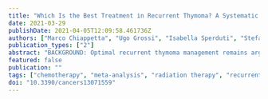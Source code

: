```yaml
---
title: "Which Is the Best Treatment in Recurrent Thymoma? A Systematic Review and Meta-Analysis"
date: 2021-03-29
publishDate: 2021-04-05T12:09:58.461736Z
authors: ["Marco Chiappetta", "Ugo Grossi", "Isabella Sperduti", "Stefano Margaritora", "Giuseppe Marulli", "Alfonso Fiorelli", "Alberto Sandri", "Tetsuya Mizuno", "Giacomo Cusumano", "Masatsugu Hamaji", "Alfredo Cesario", "Filippo Lococo"]
publication_types: ["2"]
abstract: "BACKGROUND: Optimal recurrent thymoma management remains arguable because of limited patient numbers, and relatively late and variable recurrence patterns. Given the absence of high-quality evidence and relatively small study cohorts, we performed a quantitative meta-analysis to determine the outcome of surgical and non-surgical approaches assessing the five-year overall survival (5y overall survival (OS)) in patients with recurrent thymoma. METHODS: We performed a comprehensive literature search and analysis according to PRISMA guidelines of studies published from 1 January 1980 until 18 June 2020 from PubMed/MEDLINE, EMBASE, and Scopus. We included studies with the cohorts' superior to 30 patients describing recurrent thymoma treatment, comparing surgical and non-surgical approaches reporting survival data. RESULTS: Literature search revealed 3017 articles. Nine studies met all inclusion criteria and were selected for the meta-analysis. The recurrences were local/regional in 73-98% of cases and multiple in 49-72%. After treatment, 5y OS ranged from 48-77% and 10y OS from 37-51%. The quantitative meta-analysis showed a better outcome comparing surgical vs other treatments. Two studies showed statistically significant risk differences in the 5y OS favoring complete resection. After pooling results of seven studies using the random model, the combined 5y OS risk difference was 0.39, with lower and upper limits of 0.16 and 0.62, respectively (p = 0.001), and a moderate heterogeneity among studies (p = 0.098, I2 = 43.9%). Definitive conclusions could not be drawn regarding the prognostic impact of myasthenia gravis, histology, and patterns of relapse reported in literature. CONCLUSIONS: Surgical treatment after thymoma recurrence is associated with a significant better 5y OS; therefore, surgical resection should be preferred in all technically feasible cases."
featured: false
publication: ""
tags: ["chemotherapy", "meta-analysis", "radiation therapy", "recurrent thymoma", "surgery"]
doi: "10.3390/cancers13071559"
---
```


